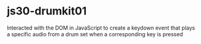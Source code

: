 # js30-drumkit01
Interacted with the DOM in JavaScript to create a keydown event that plays a specific audio from a drum set when a corresponding key is pressed
